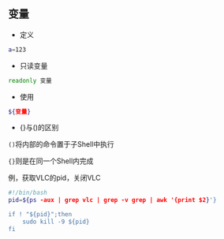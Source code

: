 <!--
 * @Description: 
 * @Version: 1.0
 * @Author: DaLao
 * @Email: dalao_li@163.com
 * @Date: 2021-10-10 00:15:19
 * @LastEditors: DaLao
 * @LastEditTime: 2021-12-29 17:19:38
-->

## 变量

- 定义
  
```sh
a=123
```

- 只读变量
  
```sh
readonly 变量
```

- 使用
  
```sh
${变量}
```

- {}与()的区别

`()`将内部的命令置于子Shell中执行


`{}`则是在同一个Shell内完成

 
例，获取VLC的pid，关闭VLC

```sh
#!/bin/bash
pid=${ps -aux | grep vlc | grep -v grep | awk '{print $2}'}

if ! "${pid}";then
    sudo kill -9 ${pid}
fi
```


